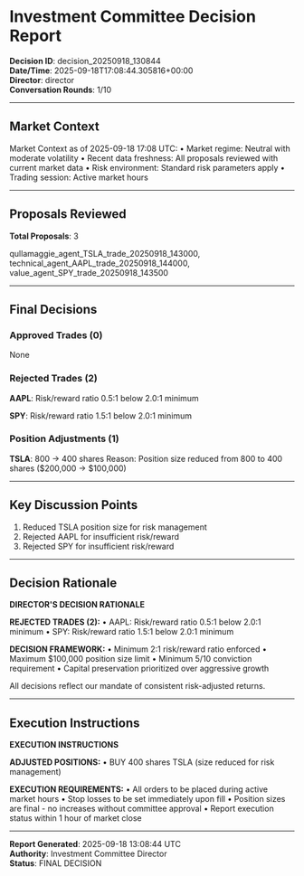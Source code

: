 # Investment Committee Decision Report

**Decision ID**: decision_20250918_130844  
**Date/Time**: 2025-09-18T17:08:44.305816+00:00  
**Director**: director  
**Conversation Rounds**: 1/10  

---

## Market Context

Market Context as of 2025-09-18 17:08 UTC:
• Market regime: Neutral with moderate volatility
• Recent data freshness: All proposals reviewed with current market data
• Risk environment: Standard risk parameters apply
• Trading session: Active market hours

---

## Proposals Reviewed

**Total Proposals**: 3

qullamaggie_agent_TSLA_trade_20250918_143000, technical_agent_AAPL_trade_20250918_144000, value_agent_SPY_trade_20250918_143500

---

## Final Decisions

### Approved Trades (0)

None

### Rejected Trades (2)

**AAPL**: Risk/reward ratio 0.5:1 below 2.0:1 minimum

**SPY**: Risk/reward ratio 1.5:1 below 2.0:1 minimum



### Position Adjustments (1)

**TSLA**: 800 → 400 shares
Reason: Position size reduced from 800 to 400 shares ($200,000 -> $100,000)



---

## Key Discussion Points

1. Reduced TSLA position size for risk management
2. Rejected AAPL for insufficient risk/reward
3. Rejected SPY for insufficient risk/reward


---

## Decision Rationale

**DIRECTOR'S DECISION RATIONALE**

**REJECTED TRADES (2):**
• AAPL: Risk/reward ratio 0.5:1 below 2.0:1 minimum
• SPY: Risk/reward ratio 1.5:1 below 2.0:1 minimum

**DECISION FRAMEWORK:**
• Minimum 2:1 risk/reward ratio enforced
• Maximum $100,000 position size limit
• Minimum 5/10 conviction requirement
• Capital preservation prioritized over aggressive growth

All decisions reflect our mandate of consistent risk-adjusted returns.

---

## Execution Instructions

**EXECUTION INSTRUCTIONS**

**ADJUSTED POSITIONS:**
• BUY 400 shares TSLA (size reduced for risk management)

**EXECUTION REQUIREMENTS:**
• All orders to be placed during active market hours
• Stop losses to be set immediately upon fill
• Position sizes are final - no increases without committee approval
• Report execution status within 1 hour of market close


---

**Report Generated**: 2025-09-18 13:08:44 UTC  
**Authority**: Investment Committee Director  
**Status**: FINAL DECISION  
